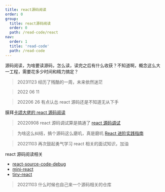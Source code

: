 ```yaml
---
title: react源码阅读
order: 0
group:
  title: react源码阅读
  order: 0
  path: /read-code/react
nav:
  order: 1
  title: 'read-code'
  path: /read-code
---
```


源码阅读，为啥要读源码，怎么读，读完之后有什么收获？不知道啊，概念这么大一工程，需要花多少时间和精力搞定？

> 20231123 经历了残酷的一周，未来依然迷茫

> 2022 06 11

> 202206 26 有点认怂 react 源码还是不知道无从下手

膜拜[卡颂大佬的 react 源码阅读](https://react.iamkasong.com/#%E7%AB%A0%E8%8A%82%E5%88%97%E8%A1%A8)

> 20220908 react 源码调试算是搞通了 [react 源码调试](./../../react/0.react%20source%20debugger.md)

> 为啥这么纠结，搞个源码这么磨叽，真是磨叽 [ React 进阶实践指南](https://juejin.cn/book/6945998773818490884)

> 20221103 再次鼓起勇气学习 react 相关的面试知识，加油

react 源码阅读相关

- [react-source-code-debug](https://github.com/neroneroffy/react-source-code-debug)
- [mini-react](https://github.com/lizuncong/mini-react)
- [tiny-react](https://github.com/PiNengShaoNian/tiny-react)

> 20221103 什么时候也自己来一个源码相关的仓库
